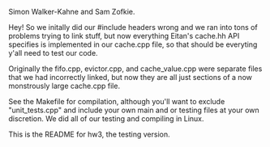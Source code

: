 Simon Walker-Kahne and Sam Zofkie.

Hey! So we initally did our #include headers wrong and we ran into tons of problems trying to link stuff, but now everything Eitan's cache.hh API specifies is implemented in our cache.cpp file, so that should be everyting y'all need to test our code.

Originally the fifo.cpp, evictor.cpp, and cache_value.cpp were separate files that we had incorrectly linked, but now they are all just sections of a now monstrously large cache.cpp file.

See the Makefile for compilation, although you'll want to exclude "unit_tests.cpp" and include your own main and or testing files at your own discretion. We did all of our testing and compiling in Linux.

This is the README for hw3, the testing version.